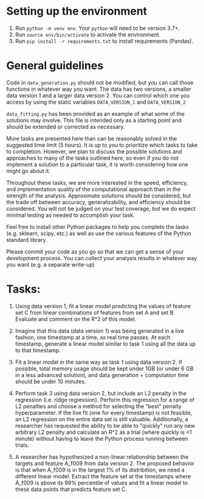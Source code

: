 # Setting up the environment

1. Run `python -m venv env`. Your `python` will need to be version 3.7+.
2. Run `source env/bin/activate` to activate the environment.
3. Run `pip install -r requirements.txt` to install requirements (Pandas).

# General guidelines

Code in `data_generation.py` should not be modified, but you can call those functions in whatever way you want. The data has two versions, a smaller data version 1 and a larger data version 2. You can control which one you access by using the static variables `DATA_VERSION_1` and `DATA_VERSION_2`

`data_fitting.py` has been provided as an example of what some of the solutions may involve. This file is intended only as a starting point and should be extended or corrected as necessary.

More tasks are presented here than can be reasonably solved in the suggested time limit (5 hours). It is up to you to prioritize which tasks to take to completion. However, we plan to discuss the possible solutions and approaches to many of the tasks outlined here, so even if you do not implement a solution to a particular task, it is worth considering how one might go about it.

Throughout these tasks, we are more interested in the speed, efficiency, and implementation quality of the computational approach than in the strength of the analysis. Approximate solutions should be considered, but the trade off between accuracy, generalizability, and efficiency should be considered. You will not be judged on your test coverage, but we do expect minimal testing as needed to accomplish your task.

Feel free to install other Python packages to help you complete the tasks (e.g. sklearn, scipy, etc.) as well as use the various features of the Python standard library.

Please commit your code as you go so that we can get a sense of your development process. You can collect your analysis results in whatever way you want (e.g. a separate write-up)

# Tasks:

1. Using data version 1, fit a linear model predicting the values of feature set C from linear combinations of features from set A and set B. Evaluate and comment on the R^2 of this model.

2. Imagine that this data (data version 1) was being generated in a live fashion, one timestamp at a time, as real time passes. At each timestamp, generate a linear model similar to task 1 using all the data up to that timestamp.

3. Fit a linear model in the same way as task 1 using data version 2. If possible, total memory usage should be kept under 1GB (or under 6 GB in a less advanced solution), and data generation + computation time should be under 10 minutes.

4. Perform task 3 using data version 2, but include an L2 penalty in the regression (i.e. ridge regression). Perform this regression for a range of L2 penalties and choose a method for selecting the "best" penalty hyperparameter. If the live fit (one for every timestamp) is not feasible, an L2 regression on the entire data set is still valuable. Additionally, a researcher has requested the ability to be able to "quickly" run any new arbitrary L2 penalty and calculate an R^2 as a trial (where quickly is <1 minute) without having to leave the Python process running between trials.

5. A researcher has hypothesized a non-linear relationship between the targets and feature A_f009 from data version 2. The proposed behavior is that when A_f009 is in the largest 1% of its distribition, we need a different linear model. Extract the feature set at the timestamps where A_f009 is above its 99% percentile of values and fit a linear model to these data points that predicts feature set C.
